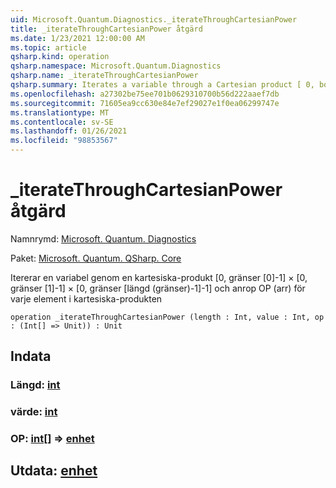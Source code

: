 ```yaml
---
uid: Microsoft.Quantum.Diagnostics._iterateThroughCartesianPower
title: _iterateThroughCartesianPower åtgärd
ms.date: 1/23/2021 12:00:00 AM
ms.topic: article
qsharp.kind: operation
qsharp.namespace: Microsoft.Quantum.Diagnostics
qsharp.name: _iterateThroughCartesianPower
qsharp.summary: Iterates a variable through a Cartesian product [ 0, bounds[0]-1 ] × [ 0, bounds[1]-1 ] × [ 0, bounds[Length(bounds)-1]-1 ] and calls op(arr) for every element of the Cartesian product
ms.openlocfilehash: a27302be75ee701b0629310700b56d222aaef7db
ms.sourcegitcommit: 71605ea9cc630e84e7ef29027e1f0ea06299747e
ms.translationtype: MT
ms.contentlocale: sv-SE
ms.lasthandoff: 01/26/2021
ms.locfileid: "98853567"
---
```

# <a name="_iteratethroughcartesianpower-operation"></a>_iterateThroughCartesianPower åtgärd

Namnrymd: [Microsoft. Quantum. Diagnostics](xref:Microsoft.Quantum.Diagnostics)

Paket: [Microsoft. Quantum. QSharp. Core](https://nuget.org/packages/Microsoft.Quantum.QSharp.Core)


Itererar en variabel genom en kartesiska-produkt [0, gränser [0]-1] × [0, gränser [1]-1] × [0, gränser [längd (gränser)-1]-1] och anrop OP (arr) för varje element i kartesiska-produkten

```qsharp
operation _iterateThroughCartesianPower (length : Int, value : Int, op : (Int[] => Unit)) : Unit
```


## <a name="input"></a>Indata

### <a name="length--int"></a>Längd: [int](xref:microsoft.quantum.lang-ref.int)




### <a name="value--int"></a>värde: [int](xref:microsoft.quantum.lang-ref.int)




### <a name="op--int--unit"></a>OP: [int](xref:microsoft.quantum.lang-ref.int)[] => [enhet](xref:microsoft.quantum.lang-ref.unit) 





## <a name="output--unit"></a>Utdata: [enhet](xref:microsoft.quantum.lang-ref.unit)

